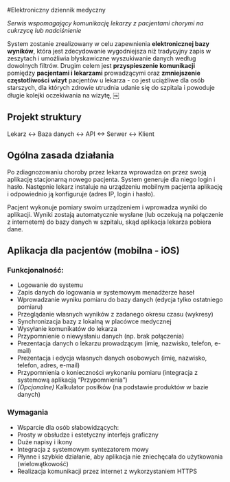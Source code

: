 #Elektroniczny dziennik medyczny

*Serwis wspomagający komunikację lekarzy z pacjentami chorymi na cukrzycę lub nadciśnienie*

System zostanie zrealizowany w celu zapewnienia **elektronicznej bazy wyników**, która jest zdecydowanie wygodniejsza niż tradycyjny zapis w zeszytach i umożliwia błyskawiczne wyszukiwanie danych według dowolnych filtrów.
Drugim celem jest **przyspieszenie komunikacji** pomiędzy **pacjentami i lekarzami** prowadzącymi oraz **zmniejszenie częstotliwości wizyt** pacjentów u lekarza - co jest uciążliwe dla osób starszych, dla których zdrowie utrudnia udanie się do szpitala i powoduje długie kolejki oczekiwania na wizytę,
￼
## Projekt struktury
Lekarz <-> Baza danych <-> API <-> Serwer <-> Klient

## Ogólna zasada działania
Po zdiagnozowaniu choroby przez lekarza wprowadza on przez swoją aplikację stacjonarną nowego pacjenta. System generuje dla niego login i hasło. Następnie lekarz instaluje na urządzeniu mobilnym pacjenta aplikację i odpowiednio ją konfiguruje (adres IP, login i hasło).

Pacjent wykonuje pomiary swoim urządzeniem i wprowadza wyniki do aplikacji. Wyniki zostają automatycznie wysłane (lub oczekują na połączenie z internetem) do bazy danych w szpitalu, skąd aplikacja lekarza pobiera dane.

## Aplikacja dla pacjentów (mobilna - iOS)
### Funkcjonalność:
- Logowanie do systemu
- Zapis danych do logowania w systemowym menadżerze haseł
- Wprowadzanie wyniku pomiaru do bazy danych (edycja tylko ostatniego pomiaru)
- Przeglądanie własnych wyników z zadanego okresu czasu (wykresy)
- Synchronizacja bazy z lokalną w placówce medycznej
- Wysyłanie komunikatów do lekarza 
- Przypomnienie o niewysłaniu danych (np. brak połączenia)
- Prezentacja danych o lekarzu prowadzącym (imię, nazwisko, telefon, e-mail)
- Prezentacja i edycja własnych danych osobowych (imię, nazwisko, telefon, adres, e-mail)
- Przypomnienia o konieczności wykonaniu pomiaru (integracja z systemową aplikacją “Przypomnienia”)
- *(Opcjonalne)* Kalkulator posiłków (na podstawie produktów w bazie danych)

### Wymagania
- Wsparcie dla osób słabowidzących:
 - Prosty w obsłudze i estetyczny interfejs graficzny
 - Duże napisy i ikony
- Integracja z systemowym syntezatorem mowy
- Płynne i szybkie działanie, aby aplikacja nie zniechęcała do użytkowania (wielowątkowość)
- Realizacja komunikacji przez internet z wykorzystaniem HTTPS